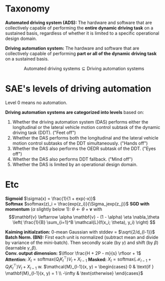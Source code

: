 # Taxonomy

**Automated driving system (ADS):** The hardware and software that are collectively capable of performing the **entire dynamic driving task** on a sustained basis, regardless of whether it is limited to a specific operational design domain.

**Driving automation system:** The hardware and software that are collectively capable of performing **part or all of the dynamic driving task** on a sustained basis.

$$
\text{Automated driving systems} \subseteq \text{Driving automation systems}
$$


# SAE's levels of driving automation
Level 0 means no automation. 

**Driving automation systems are categorized into levels** based on:
1. Whether the driving automation system (DAS) performs either the longitudinal or the lateral vehicle motion control subtask of the dynamic driving task (DDT). ("Feet off")
2. Whether the DAS performs both the longitudinal and the lateral vehicle motion control subtasks of the DDT simultaneously. ("Hands off")
3. Whether the DAS also performs the OEDR subtask of the DDT. ("Eyes off")
4. Whether the DAS also performs DDT fallback. ("Mind off")
5. Whether the DAS is limited by an operational design domain.



# Etc
**Sigmoid** $\sigma(x) = \frac{1}{1 + exp(-x)}$  
**Softmax** $softmax(z)_i = \frac{exp(z_i)}{\Sigma_jexp(z_j)}$ 
**SGD with momentum** ($\alpha$  slightly below 1): $\theta \leftarrow \theta + \mathbf{v}$ with
$$\mathbf{v} \leftarrow \alpha \mathbf{v} - (1 - \alpha) \eta \nabla_\theta \left( \frac{1}{B} \sum_{i=1}^B \mathcal{L}(f(x_i; \theta), y_i) \right) $$

**Kaiming initialzation:** 0-mean Gaussian with stddev = $\sqrt{2/d_{l-1}}$ 
**Batch Norm. (BN):** First each unit is normalized (subtract mean and divide by variance of the mini-batch). Then secondly scale (by $\gamma$) and shift (by $\beta$) (learnable $\gamma, \beta$).  
**Conv. output dimension:** $\lfloor \frac{H + 2P - m}{s} \rfloor + 1$   
**Attention:** $X_l = \text{softmax}(Q_l K_l^\top) V_l + X_{l-1}$ 
**Masked:** $X_l = \text{softmax}(\mathcal{M}_{l-1} + Q_l K_l^\top) V_l + X_{l-1}$  w. $\mathcal{M}_{l-1}(x, y) = \begin{cases} 0 & \text{if } \mathbf{M}_{l-1}(x, y) = 1 \\ -\infty & \text{otherwise} \end{cases}$

